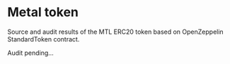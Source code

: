 # Metal token
Source and audit results of the MTL ERC20 token based on OpenZeppelin StandardToken contract.

Audit pending...
